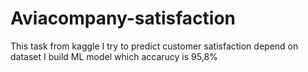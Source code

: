# Aviacompany-satisfaction
This task from kaggle 
I try to predict customer satisfaction depend on dataset 
I build ML model which accarucy is 95,8%
